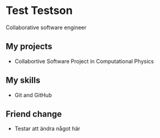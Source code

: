 # Test Testson
Collaborative software engineer
## My projects
* Collabortive Software Project in Computational Physics
## My skills
* Git and GitHub

## Friend change
* Testar att ändra något här
